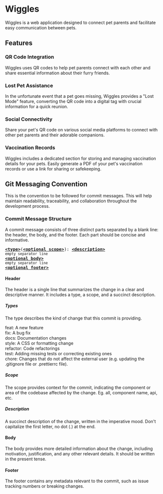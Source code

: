 # Wiggles

Wiggles is a web application designed to connect pet parents and facilitate easy communication between pets.

## Features

### QR Code Integration

Wiggles uses QR codes to help pet parents connect with each other and share essential information about their furry friends.

### Lost Pet Assistance

In the unfortunate event that a pet goes missing, Wiggles provides a "Lost Mode" feature, converting the QR code into a digital tag with crucial information for a quick reunion.

### Social Connectivity

Share your pet's QR code on various social media platforms to connect with other pet parents and their adorable companions.

### Vaccination Records

Wiggles includes a dedicated section for storing and managing vaccination details for your pets. Easily generate a PDF of your pet's vaccination records or use a link for sharing or safekeeping.

## Git Messaging Convention

This is the convention to be followed for commit messages. This will help maintain readability, traceability, and collaboration throughout the development process.

### Commit Message Structure

A commit message consists of three distinct parts separated by a blank line: the header, the body, and the footer. Each part should be concise and informative.

<pre>
<b><a href="#types">&lt;type&gt;</a></b></font>(<b><a href="#scope">&lt;optional scope&gt;</a></b>): <b><a href="#description">&lt;description&gt;</a></b>
<sub>empty separator line</sub>
<b><a href="#body">&lt;optional body&gt;</a></b>
<sub>empty separator line</sub>
<b><a href="#footer">&lt;optional footer&gt;</a></b>
</pre>

#### Header

The header is a single line that summarizes the change in a clear and descriptive manner. It includes a type, a scope, and a succinct description. 

##### Types

The type describes the kind of change that this commit is providing.

feat: A new feature <br/>
fix: A bug fix <br/>
docs: Documentation changes <br/>
style: A CSS or formatting change <br/>
refactor: Code refactorings <br/>
test: Adding missing tests or correcting existing ones <br/>
chore: Changes that do not affect the external user (e.g. updating the .gitignore file or .prettierrc file). <br/>

##### Scope

The scope provides context for the commit, indicating the component or area of the codebase affected by the change. Eg. all, component name, api, etc.

##### Description

A succinct description of the change, written in the imperative mood. Don't capitalize the first letter, no dot (.) at the end.

#### Body

The body provides more detailed information about the change, including motivation, justification, and any other relevant details. It should be written in the present tense.

#### Footer

The footer contains any metadata relevant to the commit, such as issue tracking numbers or breaking changes.